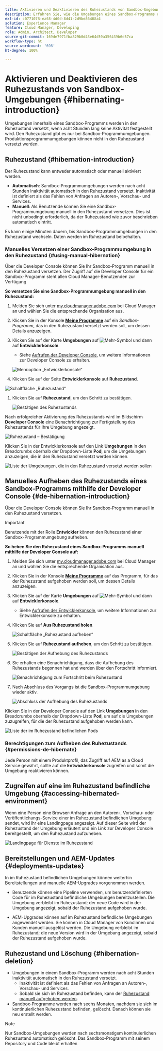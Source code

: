 ```yaml
---
title: Aktivieren und Deaktivieren des Ruhezustands von Sandbox-Umgebungen
description: Erfahren Sie, wie die Umgebungen eines Sandbox-Programms automatisch in einen Ruhezustand versetzt werden und wie Sie den Ruhezustand wieder aufheben können.
exl-id: c0771078-ea68-4d0d-8d41-2d9be86408a4
solution: Experience Manager
feature: Cloud Manager, Developing
role: Admin, Architect, Developer
source-git-commit: 169de7971fba829b0d43e64d50a356439b6e57ca
workflow-type: ht
source-wordcount: '698'
ht-degree: 100%

---
```



# Aktivieren und Deaktivieren des Ruhezustands von Sandbox-Umgebungen {#hibernating-introduction}

Umgebungen innerhalb eines Sandbox-Programms werden in den Ruhezustand versetzt, wenn acht Stunden lang keine Aktivität festgestellt wird. Den Ruhezustand gibt es nur bei Sandbox-Programmumgebungen. Produktionsprogrammumgebungen können nicht in den Ruhezustand versetzt werden.

## Ruhezustand {#hibernation-introduction}

Der Ruhezustand kann entweder automatisch oder manuell aktiviert werden.

* **Automatisch**: Sandbox-Programmumgebungen werden nach acht Stunden Inaktivität automatisch in den Ruhezustand versetzt. Inaktivität ist definiert als das Fehlen von Anfragen an Autoren-, Vorschau- und Services.
* **Manuell**: Als Benutzende können Sie eine Sandbox-Programmumgebung manuell in den Ruhezustand versetzen. Dies ist nicht unbedingt erforderlich, da der Ruhezustand wie zuvor beschrieben automatisch eintritt.

Es kann einige Minuten dauern, bis Sandbox-Programmumgebungen in den Ruhezustand wechseln. Daten werden im Ruhezustand beibehalten.

### Manuelles Versetzen einer Sandbox-Programmumgebung in den Ruhezustand {#using-manual-hibernation}

Über die Developer Console können Sie Ihr Sandbox-Programm manuell in den Ruhezustand versetzen. Der Zugriff auf die Developer Console für ein Sandbox-Programm steht allen Cloud Manager-Benutzenden zur Verfügung.

**So versetzen Sie eine Sandbox-Programmumgebung manuell in den Ruhezustand:**

1. Melden Sie sich unter [my.cloudmanager.adobe.com](https://my.cloudmanager.adobe.com/) bei Cloud Manager an und wählen Sie die entsprechende Organisation aus.

1. Klicken Sie in der Konsole **[Meine Programme](/help/implementing/cloud-manager/navigation.md#my-programs)** auf ein *Sandbox-Programm*, das in den Ruhezustand versetzt werden soll, um dessen Details anzuzeigen.

1. Klicken Sie auf der Karte **Umgebungen** auf ![Mehr-Symbol](https://spectrum.adobe.com/static/icons/workflow_18/Smock_More_18_N.svg) und dann auf **Entwicklerkonsole**.

   * Siehe [Aufrufen der Developer Console](/help/implementing/cloud-manager/manage-environments.md#accessing-developer-console), um weitere Informationen zur Developer Console zu erhalten.

   ![Menüoption „Entwicklerkonsole“](/help/implementing/cloud-manager/assets/developer-console-menu-option.png)

1. Klicken Sie auf der Seite **Entwicklerkonsole** auf **Ruhezustand**.

<!-- UPDATE THESE SCREENSHOTS WHEN NEW AEM DEVELOPER CONSOLE UI IS RELEASED. AS OF OCTOBER 14, 2024, NEW UI IS STILL IN PRIVATE BETA -->

![Schaltfläche „Ruhezustand“](assets/hibernate-1.png)

1. Klicken Sie auf **Ruhezustand**, um den Schritt zu bestätigen.

   ![Bestätigen des Ruhezustands](assets/hibernate-2.png)

Nach erfolgreicher Aktivierung des Ruhezustands wird im Bildschirm **Developer Console** eine Benachrichtigung zur Fertigstellung des Ruhezustands für Ihre Umgebung angezeigt.

![Ruhezustand – Bestätigung](assets/hibernate-4.png)

Klicken Sie in der Entwicklerkonsole auf den Link **Umgebungen** in den Breadcrumbs oberhalb der Dropdown-Liste **Pod**, um die Umgebungen anzuzeigen, die in den Ruhezustand versetzt werden können.

![Liste der Umgebungen, die in den Ruhezustand versetzt werden sollen](assets/hibernate-1b.png)

## Manuelles Aufheben des Ruhezustands eines Sandbox-Programms mithilfe der Developer Console {#de-hibernation-introduction}

Über die Developer Console können Sie Ihr Sandbox-Programm manuell in den Ruhezustand versetzen.

>[!IMPORTANT]
>
>Benutzende mit der Rolle **Entwickler** können den Ruhezustand einer Sandbox-Programmumgebung aufheben.

**So heben Sie den Ruhezustand eines Sandbox-Programms manuell mithilfe der Developer Console auf:**

1. Melden Sie sich unter [my.cloudmanager.adobe.com](https://my.cloudmanager.adobe.com/) bei Cloud Manager an und wählen Sie die entsprechende Organisation aus.

1. Klicken Sie in der Konsole **[Meine Programme](/help/implementing/cloud-manager/navigation.md#my-programs)** auf das Programm, für das der Ruhezustand aufgehoben werden soll, um dessen Details anzuzeigen.

1. Klicken Sie auf der Karte **Umgebungen** auf ![Mehr-Symbol](https://spectrum.adobe.com/static/icons/workflow_18/Smock_More_18_N.svg) und dann auf **Entwicklerkonsole**.

   * Siehe [Aufrufen der Entwicklerkonsole](/help/implementing/cloud-manager/manage-environments.md#accessing-developer-console), um weitere Informationen zur Entwicklerkonsole zu erhalten.

1. Klicken Sie auf **Aus Ruhezustand holen**.

   ![Schaltfläche „Ruhezustand aufheben“](assets/de-hibernation-img1.png)

1. Klicken Sie auf **Ruhezustand aufheben**, um den Schritt zu bestätigen.

   ![Bestätigen der Aufhebung des Ruhezustands](assets/de-hibernation-img2.png)

1. Sie erhalten eine Benachrichtigung, dass die Aufhebung des Ruhezustands begonnen hat und werden über den Fortschritt informiert.

   ![Benachrichtigung zum Fortschritt beim Ruhezustand](assets/de-hibernation-img3.png)

1. Nach Abschluss des Vorgangs ist die Sandbox-Programmumgebung wieder aktiv.

   ![Abschluss der Aufhebung des Ruhezustands](assets/de-hibernation-img4.png)

Klicken Sie in der Developer Console auf den Link **Umgebungen** in den Breadcrumbs oberhalb der Dropdown-Liste **Pod**, um auf die Umgebungen zuzugreifen, für die der Ruhezustand aufgehoben werden kann.

![Liste der im Ruhezustand befindlichen Pods](assets/de-hibernate-1b.png)

### Berechtigungen zum Aufheben des Ruhezustands {#permissions-de-hibernate}

Jede Person mit einem Produktprofil, das Zugriff auf AEM as a Cloud Service gewährt, sollte auf die **Entwicklerkonsole** zugreifen und somit die Umgebung reaktivieren können.

## Zugreifen auf eine im Ruhezustand befindliche Umgebung {#accessing-hibernated-environment}

Wenn eine Person eine Browser-Anfrage an den Autoren-, Vorschau- oder Veröffentlichungs-Service einer im Ruhezustand befindlichen Umgebung sendet, wird ihr eine Landingpage angezeigt. Auf dieser Seite wird der Ruhezustand der Umgebung erläutert und ein Link zur Developer Console bereitgestellt, um den Ruhezustand aufzuheben.

![Landingpage für Dienste im Ruhezustand](assets/de-hibernation-img5.png)

## Bereitstellungen und AEM-Updates {#deployments-updates}

In im Ruhezustand befindlichen Umgebungen können weiterhin Bereitstellungen und manuelle AEM-Upgrades vorgenommen werden.

* Benutzende können eine Pipeline verwenden, um benutzerdefinierten Code für im Ruhezustand befindliche Umgebungen bereitzustellen. Die Umgebung verbleibt im Ruhezustand; der neue Code wird in der Umgebung angezeigt, sobald der Ruhezustand aufgehoben wurde.

* AEM-Upgrades können auf im Ruhezustand befindliche Umgebungen angewendet werden. Sie können in Cloud Manager von Kundinnen und Kunden manuell ausgelöst werden. Die Umgebung verbleibt im Ruhezustand; die neue Version wird in der Umgebung angezeigt, sobald der Ruhezustand aufgehoben wurde.

## Ruhezustand und Löschung {#hibernation-deletion}

* Umgebungen in einem Sandbox-Programm werden nach acht Stunden Inaktivität automatisch in den Ruhezustand versetzt.
   * Inaktivität ist definiert als das Fehlen von Anfragen an Autoren-, Vorschau- und Services.
   * Sobald sie sich im Ruhezustand befinden, kann der [Ruhezustand manuell aufgehoben werden](#de-hibernation-introduction).
* Sandbox-Programme werden nach sechs Monaten, nachdem sie sich im kontinuierlichen Ruhezustand befinden, gelöscht. Danach können sie neu erstellt werden.

>[!NOTE]
>
>Nur Sandbox-Umgebungen werden nach sechsmonatigem kontinuierlichen Ruhezustand automatisch gelöscht. Das Sandbox-Programm mit seinem Repository und Code bleibt erhalten.
